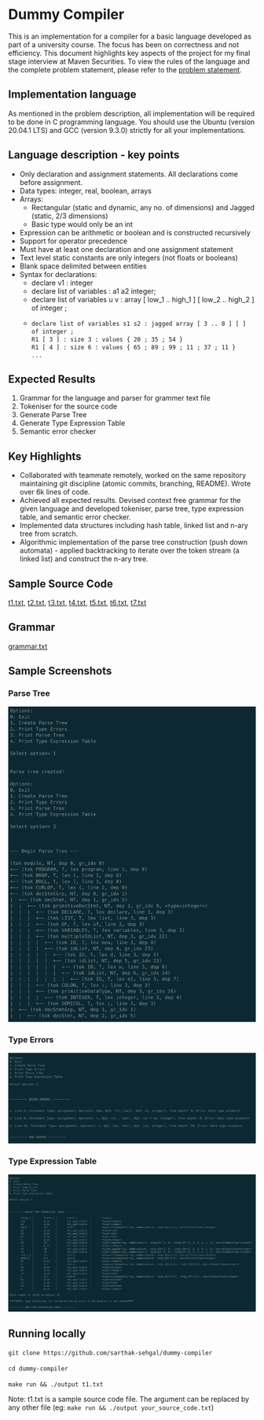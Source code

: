 # Dummy Compiler
This is an implementation for a compiler for a basic language developed as part of a university course. The focus has been on correctness and not efficiency. This document highlights key aspects of the project for my final stage interview at Maven Securities. To view the rules of the language and the complete problem statement, please refer to the [problem statement](https://github.com/sarthak-sehgal/ppl-assignment/blob/master/problem_statement.pdf).

## Implementation language
As mentioned in the problem description, all implementation will be required to be done in C programming language. You should use the Ubuntu (version 20.04.1 LTS) and GCC (version 9.3.0) strictly for all your implementations.

## Language description - key points
* Only declaration and assignment statements. All declarations come before assignment.
* Data types: integer, real, boolean, arrays
* Arrays:
  * Rectangular (static and dynamic, any no. of dimensions) and Jagged (static, 2/3 dimensions)
  * Basic type would only be an int
* Expression can be arithmetic or boolean and is constructed recursively
* Support for operator precedence
* Must have at least one declaration and one assignment statement
* Text level static constants are only integers (not floats or booleans)
* Blank space delimited between entities
* Syntax for declarations:
  * declare v1 : integer
  * declare list of variables : a1 a2 integer;
  * declare list of variables u v : array [ low_1 .. high_1 ] [ low_2 .. high_2 ] of integer ;
  *
    ```
    declare list of variables s1 s2 : jagged array [ 3 .. 8 ] [ ] of integer ;
    R1 [ 3 ] : size 3 : values { 20 ; 35 ; 54 }
    R1 [ 4 ] : size 6 : values { 65 ; 89 ; 99 ; 11 ; 37 ; 11 }
    ...
    ```

## Expected Results
1. Grammar for the language and parser for grammer text file
2. Tokeniser for the source code
3. Generate Parse Tree
4. Generate Type Expression Table
5. Semantic error checker

## Key Highlights
* Collaborated with teammate remotely, worked on the same repository maintaining git discipline (atomic commits, branching, README). Wrote over 6k lines of code.
* Achieved all expected results. Devised context free grammar for the given language and developed tokeniser, parse tree, type expression table, and semantic error checker.
* Implemented data structures including hash table, linked list and n-ary tree from scratch.
* Algorithmic implementation of the parse tree construction (push down automata) - applied backtracking to iterate over the token stream (a linked list) and construct the n-ary tree.

## Sample Source Code
[t1.txt](./t1.txt), [t2.txt](./t2.txt), [t3.txt](./t3.txt), [t4.txt](./t4.txt), [t5.txt](./t5.txt), [t6.txt](./t6.txt), [t7.txt](./t7.txt)

## Grammar
[grammar.txt](./grammar.txt)

## Sample Screenshots
### Parse Tree
![Parse Tree](./screenshots/parse-tree.png)

### Type Errors
![Type Errors](./screenshots/type-errors.png)

### Type Expression Table
![Type Expression Table](./screenshots/type-expr-table.png)

## Running locally
```
git clone https://github.com/sarthak-sehgal/dummy-compiler

cd dummy-compiler

make run && ./output t1.txt
```
Note: t1.txt is a sample source code file. The argument can be replaced by any other file (eg: `make run && ./output your_source_code.txt`)